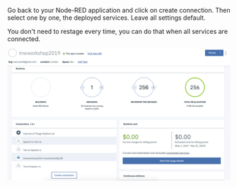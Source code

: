 Go back to your Node-RED application and click on create connection. Then select one by one, the deployed services. Leave all settings default. 

You don't need to restage every time, you can do that when all services are connected.


![](../img/connect.png)
